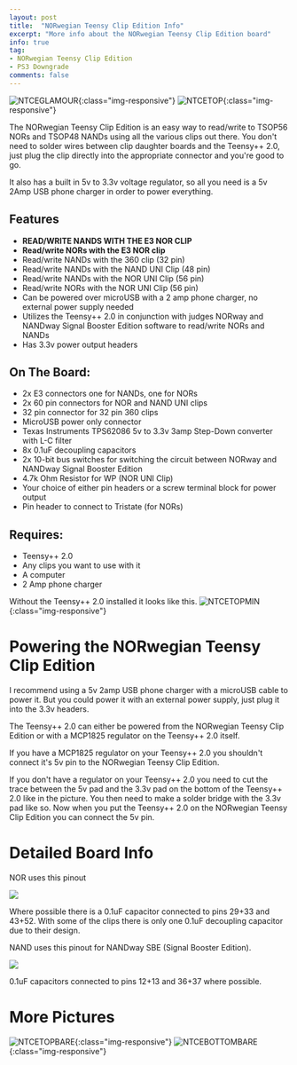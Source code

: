 ```yaml
---
layout: post
title:  "NORwegian Teensy Clip Edition Info"
excerpt: "More info about the NORwegian Teensy Clip Edition board"
info: true
tag:
- NORwegian Teensy Clip Edition
- PS3 Downgrade
comments: false
---
```

![NTCEGLAMOUR](/assets/img/NTCEGLAMOUR.jpg){:class="img-responsive"}
![NTCETOP](/assets/img/NTCETOP.jpg){:class="img-responsive"}

The NORwegian Teensy Clip Edition is an easy way to read/write to TSOP56 NORs and TSOP48 NANDs using all the various clips out there. You don't need to solder wires between clip daughter boards and the Teensy++ 2.0, just plug the clip directly into the appropriate connector and you're good to go.

It also has a built in 5v to 3.3v voltage regulator, so all you need is a 5v 2Amp USB phone charger in order to power everything.

## Features
* **READ/WRITE NANDS WITH THE E3 NOR CLIP**
* **Read/write NORs with the E3 NOR clip**
* Read/write NANDs with the 360 clip (32 pin)
* Read/write NANDs with the NAND UNI Clip (48 pin)
* Read/write NANDs with the NOR UNI Clip (56 pin)
* Read/write NORs with the NOR UNI Clip (56 pin)
* Can be powered over microUSB with a 2 amp phone charger, no external power supply needed
* Utilizes the Teensy++ 2.0 in conjunction with judges NORway and NANDway Signal Booster Edition software to read/write NORs and NANDs
* Has 3.3v power output headers

## On The Board:
* 2x E3 connectors one for NANDs, one for NORs
* 2x 60 pin connectors for NOR and NAND UNI clips
* 32 pin connector for 32 pin 360 clips
* MicroUSB power only connector
* Texas Instruments TPS62086 5v to 3.3v 3amp Step-Down converter with L-C filter
* 8x 0.1uF decoupling capacitors
* 2x 10-bit bus switches for switching the circuit between NORway and NANDway Signal Booster Edition
* 4.7k Ohm Resistor for WP (NOR UNI Clip)
* Your choice of either pin headers or a screw terminal block for power output
* Pin header to connect to Tristate (for NORs)

## Requires:
* Teensy++ 2.0
* Any clips you want to use with it
* A computer
* 2 Amp phone charger

Without the Teensy++ 2.0 installed it looks like this.
![NTCETOPMIN](/assets/img/NTCETOPMIN.jpg){:class="img-responsive"}

# Powering the NORwegian Teensy Clip Edition
I recommend using a 5v 2amp USB phone charger with a microUSB cable to power it. But you could power it with an external power supply, just plug it into the 3.3v headers.

The Teensy++ 2.0 can either be powered from the NORwegian Teensy Clip Edition or with a MCP1825 regulator on the Teensy++ 2.0 itself.

If you have a MCP1825 regulator on your Teensy++ 2.0 you shouldn't connect it's 5v pin to the NORwegian Teensy Clip Edition.

If you don't have a regulator on your Teensy++ 2.0 you need to cut the trace between the 5v pad and the 3.3v pad on the bottom of the Teensy++ 2.0 like in the picture.
You then need to make a solder bridge with the 3.3v pad like so. Now when you put the Teensy++ 2.0 on the NORwegian Teensy Clip Edition you can connect the 5v pin.

# Detailed Board Info

NOR uses this pinout

![](https://i.imgur.com/Zx64QzN.gif)

Where possible there is a 0.1uF capacitor connected to pins 29+33 and 43+52. With some of the clips there is only one 0.1uF decoupling capacitor due to their design.

NAND uses this pinout for NANDway SBE (Signal Booster Edition). 

![](https://i.imgur.com/hodHGCp.jpg)

0.1uF capacitors connected to pins 12+13 and 36+37 where possible.

# More Pictures

![NTCETOPBARE](/assets/img/NTCETOPBARE.jpg){:class="img-responsive"}
![NTCEBOTTOMBARE](/assets/img/NTCEBOTTOMBARE.jpg){:class="img-responsive"}